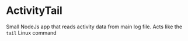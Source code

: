 # ActivityTail
Small NodeJs app that reads activity data from main log file. Acts like the `tail` Linux command
